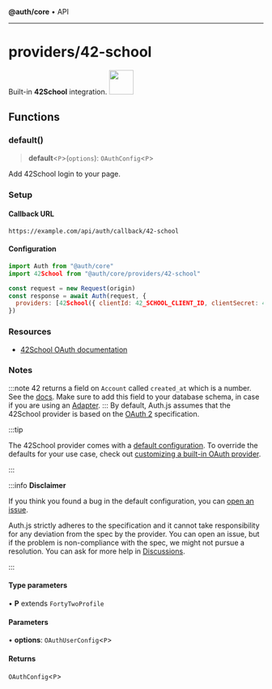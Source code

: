 **@auth/core** • API

***

# providers/42-school

<div style={{backgroundColor: "#fff", display: "flex", justifyContent: "space-between", color: "#000", padding: 16}}>
<span>Built-in <b>42School</b> integration.</span>
<a href="https://api.intra.42.fr//">
  <img style={{display: "block"}} src="https://authjs.dev/img/providers/42-school.svg" height="48" width="48"/>
</a>
</div>

## Functions

### default()

> **default**\<`P`\>(`options`): `OAuthConfig`\<`P`\>

Add 42School login to your page.

### Setup

#### Callback URL
```
https://example.com/api/auth/callback/42-school
```

#### Configuration
```js
import Auth from "@auth/core"
import 42School from "@auth/core/providers/42-school"

const request = new Request(origin)
const response = await Auth(request, {
  providers: [42School({ clientId: 42_SCHOOL_CLIENT_ID, clientSecret: 42_SCHOOL_CLIENT_SECRET })],
})
```

### Resources

 - [42School OAuth documentation](https://api.intra.42.fr/apidoc/guides/web_application_flow)

### Notes

:::note
42 returns a field on `Account` called `created_at` which is a number. See the [docs](https://api.intra.42.fr/apidoc/guides/getting_started#make-basic-requests). Make sure to add this field to your database schema, in case if you are using an [Adapter](https://authjs.dev/reference/core/adapters).
:::
By default, Auth.js assumes that the 42School provider is
based on the [OAuth 2](https://www.rfc-editor.org/rfc/rfc6749.html) specification.

:::tip

The 42School provider comes with a [default configuration](https://github.com/nextauthjs/next-auth/blob/main/packages/core/src/providers/42-school.ts).
To override the defaults for your use case, check out [customizing a built-in OAuth provider](https://authjs.dev/guides/providers/custom-provider#override-default-options).

:::

:::info **Disclaimer**

If you think you found a bug in the default configuration, you can [open an issue](https://authjs.dev/new/provider-issue).

Auth.js strictly adheres to the specification and it cannot take responsibility for any deviation from
the spec by the provider. You can open an issue, but if the problem is non-compliance with the spec,
we might not pursue a resolution. You can ask for more help in [Discussions](https://authjs.dev/new/github-discussions).

:::

#### Type parameters

• **P** extends `FortyTwoProfile`

#### Parameters

• **options**: `OAuthUserConfig`\<`P`\>

#### Returns

`OAuthConfig`\<`P`\>
